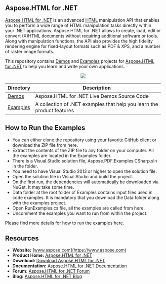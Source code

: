 ## Aspose.HTML for .NET

[Aspose.HTML for .NET](https://products.aspose.com/html/net) is an advanced [HTML](https://wiki.fileformat.com/web/html/) manipulation API that enables you to perform a wide range of HTML manipulation tasks directly within your .NET applications.
Aspose.HTML for .NET allows to create, load, edit or convert (X)HTML documents without requiring additional software or tools. Along with manipulation functions, the API also provides the high fidelity rendering engine for fixed-layout formats such as PDF & XPS, and a number of raster image formats.

This repository contains [Demos](Demos) and [Examples](Examples) projects for [Aspose.HTML for .NET](https://products.aspose.com/html/net) to help you learn and write your own applications.

<p align="center">

  <a title="Download complete Aspose.HTML for .NET source code" href="https://github.com/aspose-html/Aspose.HTML-for-.NET/archive/master.zip">
	<img src="https://raw.github.com/AsposeExamples/java-examples-dashboard/master/images/downloadZip-Button-Large.png" />
  </a>
</p>

Directory | Description
--------- | -----------
[Demos](Demos)  | Aspose.HTML for .NET Live Demos Source Code
[Examples](Examples)  | A collection of .NET examples that help you learn the product features

## How to Run the Examples
+ You can either clone the repository using your favorite GitHub client or download the ZIP file from here.
+ Extract the contents of the ZIP file to any folder on your computer. All the examples are located in the Examples folder.
+ There is a Visual Studio solution file, Aspose.PDF.Examples.CSharp.sln in the folder.
+ You need to have Visual Studio 2013 or higher to open the solution file.
+ Open the solution file in Visual Studio and build the project.
+ On the first run, the dependencies will automatically be downloaded via NuGet. It may take some time.
+ Data folder at the root folder of Examples contains input files used in code examples. It is mandatory that you download the Data folder along with the examples project.
+ Open RunExamples.cs file, all the examples are called from here.
+ Uncomment the examples you want to run from within the project.

Please find more details for how to run the examples [here](https://docs.aspose.com/display/htmlnet/How+to+Run+the+Examples).

## Resources

+ **Website:** [www.aspose.com](https://www.aspose.com)
+ **Product Home:** [Aspose.HTML for .NET](https://products.aspose.com/html/net)
+ **Download:** [Download Aspose.HTML for .NET](https://www.nuget.org/packages/Aspose.HTML)
+ **Documentation:** [Aspose.HTML for .NET Documentation](https://docs.aspose.com/display/htmlnet/Home)
+ **Forum:** [Aspose.HTML for .NET Forum](https://forum.aspose.com/c/html)
+ **Blog:** [Aspose.HTML for .NET Blog](https://blog.aspose.com/category/aspose-products/aspose-html-product-family/)

